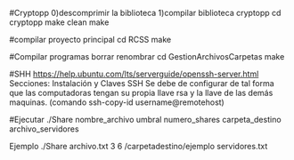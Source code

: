 #Cryptopp
0)descomprimir la biblioteca
1)compilar biblioteca cryptopp
cd cryptopp
make clean
make

#compilar proyecto principal
cd RCSS
make 

#Compilar programas borrar renombrar
cd GestionArchivosCarpetas
make

#SHH
https://help.ubuntu.com/lts/serverguide/openssh-server.html
Secciones: Instalación y Claves SSH
Se debe de configurar de tal forma que las computadoras tengan su propia llave rsa y la llave de las demás maquinas. (comando ssh-copy-id username@remotehost)

#Ejecutar 
./Share nombre_archivo umbral numero_shares carpeta_destino archivo_servidores

Ejemplo
./Share archivo.txt 3 6 /carpetadestino/ejemplo servidores.txt
